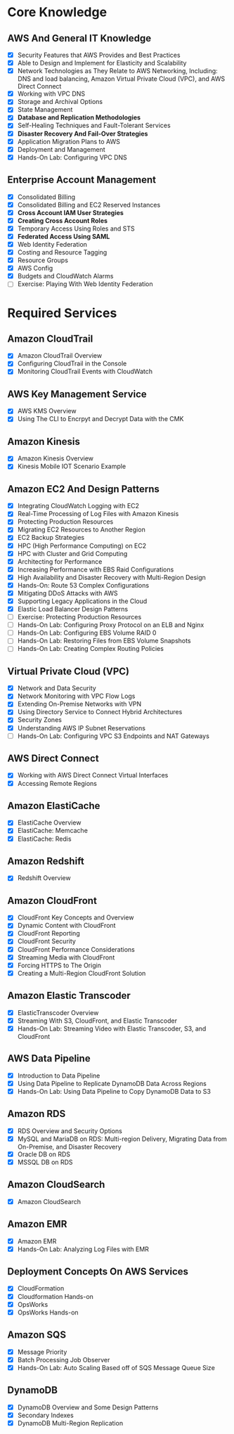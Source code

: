 
# Core Knowledge

## AWS And General IT Knowledge

* [x] Security Features that AWS Provides and Best Practices
* [x] Able to Design and Implement for Elasticity and Scalability
* [x] Network Technologies as They Relate to AWS Networking, Including: DNS and load balancing, Amazon Virtual Private Cloud (VPC), and AWS Direct Connect
* [x] Working with VPC DNS
* [x] Storage and Archival Options
* [x] State Management
* [x] **Database and Replication Methodologies**
* [x] Self-Healing Techniques and Fault-Tolerant Services
* [x] **Disaster Recovery And Fail-Over Strategies**
* [x] Application Migration Plans to AWS
* [x] Deployment and Management
* [x] Hands-On Lab: Configuring VPC DNS

## Enterprise Account Management

* [x] Consolidated Billing
* [x] Consolidated Billing and EC2 Reserved Instances
* [x] **Cross Account IAM User Strategies**
* [x] **Creating Cross Account Roles**
* [x] Temporary Access Using Roles and STS
* [x] **Federated Access Using SAML**
* [x] Web Identity Federation
* [x] Costing and Resource Tagging
* [x] Resource Groups
* [x] AWS Config
* [x] Budgets and CloudWatch Alarms
* [ ] Exercise: Playing With Web Identity Federation

# Required Services

## Amazon CloudTrail

* [x] Amazon CloudTrail Overview
* [x] Configuring CloudTrail in the Console
* [x] Monitoring CloudTrail Events with CloudWatch

## AWS Key Management Service

* [x] AWS KMS Overview
* [x] Using The CLI to Encrpyt and Decrypt Data with the CMK

## Amazon Kinesis

* [x] Amazon Kinesis Overview
* [x] Kinesis Mobile IOT Scenario Example

## Amazon EC2 And Design Patterns

* [x] Integrating CloudWatch Logging with EC2
* [x] Real-Time Processing of Log Files with Amazon Kinesis
* [x] Protecting Production Resources
* [x] Migrating EC2 Resources to Another Region
* [x] EC2 Backup Strategies
* [x] HPC (High Performance Computing) on EC2
* [x] HPC with Cluster and Grid Computing
* [x] Architecting for Performance
* [x] Increasing Performance with EBS Raid Configurations
* [x] High Availability and Disaster Recovery with Multi-Region Design
* [x] Hands-On: Route 53 Complex Configurations
* [x] Mitigating DDoS Attacks with AWS
* [x] Supporting Legacy Applications in the Cloud
* [x] Elastic Load Balancer Design Patterns
* [ ] Exercise: Protecting Production Resources
* [ ] Hands-On Lab: Configuring Proxy Protocol on an ELB and Nginx
* [ ] Hands-On Lab: Configuring EBS Volume RAID 0
* [ ] Hands-On Lab: Restoring Files from EBS Volume Snapshots
* [ ] Hands-On Lab: Creating Complex Routing Policies

## Virtual Private Cloud (VPC)

* [x] Network and Data Security
* [x] Network Monitoring with VPC Flow Logs
* [x] Extending On-Premise Networks with VPN
* [x] Using Directory Service to Connect Hybrid Architectures
* [x] Security Zones
* [x] Understanding AWS IP Subnet Reservations
* [ ] Hands-On Lab: Configuring VPC S3 Endpoints and NAT Gateways

## AWS Direct Connect

* [x] Working with AWS Direct Connect Virtual Interfaces
* [x] Accessing Remote Regions

## Amazon ElastiCache

* [x] ElastiCache Overview
* [x] ElastiCache: Memcache
* [x] ElastiCache: Redis

## Amazon Redshift

* [x] Redshift Overview

## Amazon CloudFront

* [x] CloudFront Key Concepts and Overview
* [x] Dynamic Content with CloudFront
* [x] CloudFront Reporting
* [x] CloudFront Security
* [x] CloudFront Performance Considerations
* [x] Streaming Media with CloudFront
* [x] Forcing HTTPS to The Origin
* [x] Creating a Multi-Region CloudFront Solution

## Amazon Elastic Transcoder

* [x] ElasticTranscoder Overview
* [x] Streaming With S3, CloudFront, and Elastic Transcoder
* [x] Hands-On Lab: Streaming Video with Elastic Transcoder, S3, and CloudFront

## AWS Data Pipeline

* [x] Introduction to Data Pipeline
* [x] Using Data Pipeline to Replicate DynamoDB Data Across Regions
* [x] Hands-On Lab: Using Data Pipeline to Copy DynamoDB Data to S3

## Amazon RDS

* [x] RDS Overview and Security Options
* [x] MySQL and MariaDB on RDS: Multi-region Delivery, Migrating Data from On-Premise, and Disaster Recovery
* [x] Oracle DB on RDS
* [x] MSSQL DB on RDS

## Amazon CloudSearch

* [x] Amazon CloudSearch

## Amazon EMR

* [x] Amazon EMR
* [x] Hands-On Lab: Analyzing Log Files with EMR

## Deployment Concepts On AWS Services

* [x] CloudFormation
* [x] Cloudformation Hands-on
* [x] OpsWorks
* [x] OpsWorks Hands-on

## Amazon SQS

* [x] Message Priority
* [x] Batch Processing Job Observer
* [x] Hands-On Lab: Auto Scaling Based off of SQS Message Queue Size

## DynamoDB

* [x] DynamoDB Overview and Some Design Patterns
* [x] Secondary Indexes
* [x] DynamoDB Multi-Region Replication
